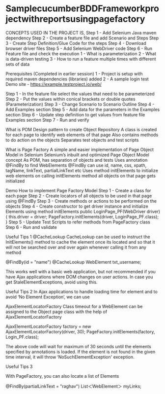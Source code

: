 # SamplecucumberBDDFrameworkprojectwithreportsusingpagefactory
CONCEPTS USED IN THE PROJECT IS,
Step 1 - Add Selenium Java maven dependency
Step 2 - Create a feature file and add Scenario and Steps
Step 3 - Create Step Definition/Glue Code for the steps
Step 4 - Download browser driver files 
Step 5 - Add Selenium WebDriver code
Step 6 - Run Feature file and check the execution
1 - What is parameterization
2 - What is data-driven testing
3 - How to run a feature multiple times with different sets of data

Prerequisites (Completed in earlier session)
1 - Project is setup with required maven dependencies (libraries) added
2 - A sample login test 
Demo site - https://example.testproject.io/web/​

Step 1 - In the feature file select the values that need to be parameterized
Step 2 - Put the values within conical brackets or double quotes (Parameterization)
Step 3 - Change Scenario to Scenario Outline
Step 4 - Add Examples section
Step 5 - Add data for the parameters in the Examples section
Step 6 - Update step definition to get values from feature file Examples section
Step 7 - Run and verify

What is POM
Design pattern to create Object Repository
A class is created for each page to identify web elements of that page
Also contains methods to do action on the objects
Separates test objects and test scripts




What is Page Factory
A simple and easier implementation of Page Object Model in Selenium
Selenium’s inbuilt and optimized Page Object Model concept
As POM, has separation of objects and tests
Uses annotation @FindBy to find WebElements
@FindBy can use id, name, css, xpath, tagName, linkText, partialLinkText etc
Uses method initElements to initialize web elements
on calling initElements method all objects on that page gets initialized

Demo How to implement Page Factory Model
Step 1 - Create a class for each page
Step 2 - Create locators of all objects to be used in that page using @FindBy
Step 3 - Create methods or actions to be performed on the objects
Step 4 - Create constructor to get driver instance and 
                initialize Elements using method initElements
public LoginPage_PF(WebDriver driver) {
  this.driver = driver;
  PageFactory.initElements(driver, LoginPage_PF.class);
 }
Step 5 - Update Test Scripts to refer methods from PageFactory class
Step 6 - Run and validate

Useful Tips 1
@CacheLookup
CacheLookup can be used to instruct the InitElements() method to cache the element once its located and so that it will not be searched over and over again whenever calling it from any method

@FindBy(id = "name") 
@CacheLookup
WebElement txt_username;

This works well with a basic web application, but not recommended if you have Ajax applications where DOM changes on user actions.
In case you get StaleElementExceptions, avoid using this.

Useful Tips 2
In Ajax applications to handle loading time for element and to avoid 
‘No Element Exception’, we can use

AjaxElementLocatorFactory Class
timeout for a WebElement can be assigned to the Object page class with the help of AjaxElementLocatorFactory 

AjaxElementLocatorFactory factory = new AjaxElementLocatorFactory(driver, 30);
PageFactory.initElements(factory, Login_PF.class);

The above code will wait for maximum of 30 seconds until the elements specified by annotations is loaded. 
If the element is not found in the given time interval, it will throw ‘NoSuchElementException' exception.

Useful Tips 3

With PageFactory, you can also locate a list of Elements

@FindBy(partialLinkText = "raghav")
List＜WebElement＞ myLinks;

